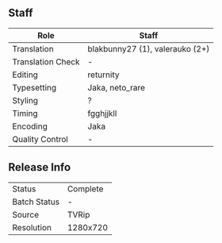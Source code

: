 ## Staff

| Role              | Staff                               |
|-------------------|-------------------------------------|
| Translation       | blakbunny27 (1), valerauko (2+)     |
| Translation Check | -                                   |
| Editing           | returnity                           |
| Typesetting       | Jaka, neto_rare                     |
| Styling           | ?                                   |
| Timing            | fgghjjkll                           |
| Encoding          | Jaka                                |
| Quality Control   | -                                   |

## Release Info

|              |           |
|--------------|-----------|
| Status       | Complete  |
| Batch Status | -         |
| Source       | TVRip     |
| Resolution   | 1280x720  |
